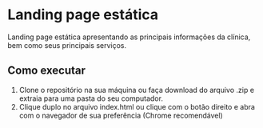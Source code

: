 #  Landing page estática

Landing page estática apresentando as principais informações da clínica, bem como seus principais serviços.

## Como executar

1. Clone o repositório na sua máquina ou faça download do arquivo .zip e extraia para uma pasta do seu computador.
2. Clique duplo no arquivo index.html ou clique com o botão direito e abra com o navegador de sua preferência (Chrome recomendável)